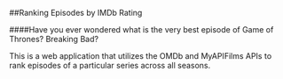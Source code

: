 ##Ranking Episodes by IMDb Rating

####Have you ever wondered what is the very best episode of Game of Thrones? Breaking Bad?

This is a web application that utilizes the OMDb and MyAPIFilms APIs to rank episodes of a particular series across all seasons.
